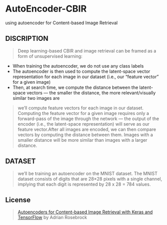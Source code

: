 # AutoEncoder-CBIR
using autoencoder for Content-based Image Retrieval 

## DISCRIPTION
> Deep learning-based CBIR and image retrieval can be framed as a form of unsupervised learning:
> 
  * When training the autoencoder, we do not use any class labels
  * The autoencoder is then used to compute the latent-space vector representation for each image in our dataset (i.e., our “feature vector” for a given image)
  * Then, at search time, we compute the distance between the latent-space vectors — the smaller the distance, the more relevant/visually similar two images are
>
> we’ll compute feature vectors for each image in our dataset. Computing the feature vector for a given image requires only a forward-pass of the image through the network — the output of the encoder (i.e., the latent-space representation) will serve as our feature vector.After all images are encoded, we can then compare vectors by computing the distance between them. Images with a smaller distance will be more similar than images with a larger distance.
> 
## DATASET
> we’ll be training an autoencoder on the MNIST dataset. The MNIST dataset consists of digits that are 28×28 pixels with a single channel, implying that each digit is represented by 28 x 28 = 784 values.
> 





















































## License
> [Autoencoders for Content-based Image Retrieval with Keras and TensorFlow](https://www.pyimagesearch.com/2020/03/30/autoencoders-for-content-based-image-retrieval-with-keras-and-tensorflow/) by Adrian Rosebrock
